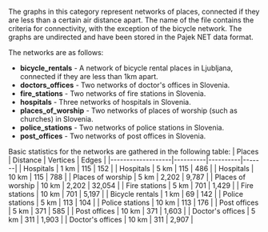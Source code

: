 The graphs in this category represent networks of places, connected if they are less than a certain air distance apart. The name of the file contains the criteria for connectivity, with the exception of the bicycle network. The graphs are undirected and have been stored in the Pajek NET data format.

The networks are as follows:
- **bicycle_rentals** - A network of bicycle rental places in Ljubljana, connected if they are less than 1km apart.
- **doctors_offices** - Two networks of doctor's offices in Slovenia.
- **fire_stations** - Two networks of fire stations in Slovenia.
- **hospitals** - Three networks of hospitals in Slovenia.
- **places_of_worship** - Two networks of places of worship (such as churches) in Slovenia.
- **police_stations** - Two networks of police stations in Slovenia.
- **post_offices** - Two networks of post offices in Slovenia.

Basic statistics for the networks are gathered in the following table:
| Places            | Distance | Vertices | Edges |
|-------------------|----------|----------|-------|
| Hospitals         | 1 km     | 115      | 152   |
| Hospitals         | 5 km     | 115      | 486   |
| Hospitals         | 10 km    | 115      | 788   |
| Places of worship | 5 km     | 2,202     | 9,787  |
| Places of worship | 10 km    | 2,202     | 32,054 |
| Fire stations     | 5 km     | 701      | 1,429  |
| Fire stations     | 10 km    | 701      | 5,197  |
| Bicycle rentals   | 1 km     | 69       | 142   |
| Police stations   | 5 km     | 113      | 104   |
| Police stations   | 10 km    | 113      | 176   |
| Post offices      | 5 km     | 371      | 585   |
| Post offices      | 10 km    | 371      | 1,603  |
| Doctor's offices  | 5 km     | 311      | 1,903  |
| Doctor's offices  | 10 km    | 311      | 2,907  |
